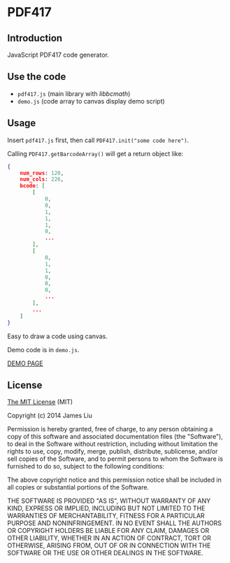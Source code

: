 PDF417
======

Introduction
------

JavaScript PDF417 code generator.

Use the code
------

- `pdf417.js` (main library with _libbcmath_)
- `demo.js` (code array to canvas display demo script)

Usage
------

Insert `pdf417.js` first, then call `PDF417.init("some code here")`.

Calling `PDF417.getBarcodeArray()` will get a return object like:

```JSON
{
    num_rows: 120,
    num_cols: 226,
    bcode: [
        [
            0,
            0,
            1,
            1,
            1,
            0,
            ...
        ],
        [
            0,
            1,
            1,
            0,
            0,
            0,
            ...
        ],
        ...
    ]
}
```

Easy to draw a code using canvas.

Demo code is in `demo.js`.

[DEMO PAGE](http://g.jamesliu.info/pdf417)

License
------

[The MIT License](http://james.mit-license.org/) (MIT)

Copyright (c) 2014 James Liu

Permission is hereby granted, free of charge, to any person obtaining a copy of
this software and associated documentation files (the "Software"), to deal in
the Software without restriction, including without limitation the rights to
use, copy, modify, merge, publish, distribute, sublicense, and/or sell copies of
the Software, and to permit persons to whom the Software is furnished to do so,
subject to the following conditions:

The above copyright notice and this permission notice shall be included in all
copies or substantial portions of the Software.

THE SOFTWARE IS PROVIDED "AS IS", WITHOUT WARRANTY OF ANY KIND, EXPRESS OR
IMPLIED, INCLUDING BUT NOT LIMITED TO THE WARRANTIES OF MERCHANTABILITY, FITNESS
FOR A PARTICULAR PURPOSE AND NONINFRINGEMENT. IN NO EVENT SHALL THE AUTHORS OR
COPYRIGHT HOLDERS BE LIABLE FOR ANY CLAIM, DAMAGES OR OTHER LIABILITY, WHETHER
IN AN ACTION OF CONTRACT, TORT OR OTHERWISE, ARISING FROM, OUT OF OR IN
CONNECTION WITH THE SOFTWARE OR THE USE OR OTHER DEALINGS IN THE SOFTWARE.
